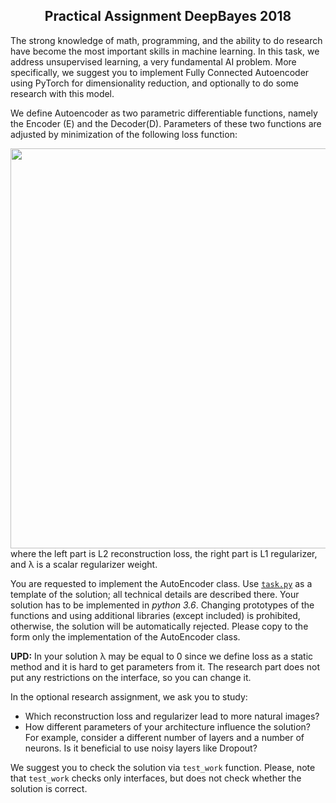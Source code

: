 <h2 align="center">Practical Assignment DeepBayes 2018</h2> 

The strong knowledge of math, programming, and the ability to do research have become the most important skills in machine learning. 
In this task, we address unsupervised learning, a very fundamental AI problem. 
More specifically, we suggest you to implement Fully Connected Autoencoder using PyTorch for dimensionality reduction, and optionally to do some research with this model. 

We define Autoencoder as two parametric differentiable functions, namely the Encoder (E) and the Decoder(D). Parameters of these two functions are adjusted by minimization of the following loss function:
<center>
  <div>
    <img src="http://ars-ashuha.ru/images/eq.png" align="middle" width="640"> 
  </div>
</center>
where the left part is L2 reconstruction loss, the right part is L1 regularizer, and λ is a scalar regularizer weight.  

You are requested to implement the AutoEncoder class. 
Use [ ```task.py```](https://bayesgroup.github.io/deepbayes-school/2018/task/task.py) as a template of the solution; all technical details are described there. 
Your solution has to be implemented in _python 3.6_.
Changing prototypes of the functions and using additional libraries (except included) is prohibited, otherwise, the solution will be automatically rejected.
Please copy to the form only the implementation of the AutoEncoder class.

**UPD:** In your solution λ may be equal to 0 since we define loss as a static method and it is hard to get parameters from it. The research part does not put any restrictions on the interface, so you can change it.

In the optional research assignment, we ask you to study:

- Which reconstruction loss and regularizer lead to more natural images?
- How different parameters of your architecture influence the solution? For example, consider a different number of layers and a number of neurons. Is it beneficial to use noisy layers like Dropout?

We suggest you to check the solution via ```test_work``` function. 
Please, note that ```test_work``` checks only interfaces, but does not check whether the solution is correct.
